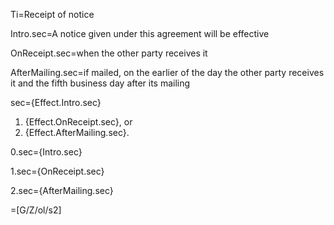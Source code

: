 Ti=Receipt of notice

Intro.sec=A notice given under this agreement will be effective

OnReceipt.sec=when the other party receives it

AfterMailing.sec=if mailed, on the earlier of the day the other party receives it and the fifth business day after its mailing

sec={Effect.Intro.sec}<ol class="secs-or"><li>{Effect.OnReceipt.sec}, or<li>{Effect.AfterMailing.sec}.</ol>

0.sec={Intro.sec}

1.sec={OnReceipt.sec}

2.sec={AfterMailing.sec}

=[G/Z/ol/s2]



